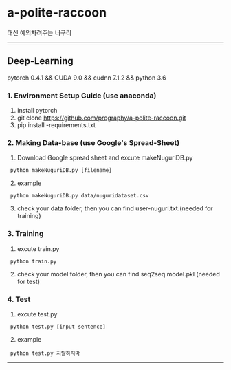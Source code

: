 # a-polite-raccoon
대신 예의차려주는 너구리
- - - 
## Deep-Learning
pytorch 0.4.1 && CUDA 9.0 && cudnn 7.1.2 && python 3.6

### 1. Environment Setup Guide (use anaconda)
1. install pytorch
2. git clone https://github.com/prography/a-polite-raccoon.git
3. pip install -requirements.txt

### 2. Making Data-base (use Google's Spread-Sheet)
1. Download Google spread sheet and excute makeNuguriDB.py
<pre><code> python makeNuguriDB.py [filename] </code></pre>
2. example 
<pre><code> python makeNuguriDB.py data/nuguridataset.csv </code></pre>
3. check your data folder, then you can find user-nuguri.txt.(needed for training)

### 3. Training
1. excute train.py 
<pre><code> python train.py </code></pre>
2. check your model folder, then you can find seq2seq model.pkl (needed for test)

### 4. Test
1. excute test.py
<pre><code> python test.py [input sentence]</code></pre>
2. example
<pre><code> python test.py 지랄하지마 </code></pre>

- - -
